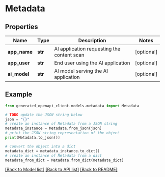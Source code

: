 # Metadata


## Properties

Name | Type | Description | Notes
------------ | ------------- | ------------- | -------------
**app_name** | **str** | AI application requesting the content scan | [optional]
**app_user** | **str** | End user using the AI application | [optional]
**ai_model** | **str** | AI model serving the AI application | [optional]

## Example

```python
from generated_openapi_client.models.metadata import Metadata

# TODO update the JSON string below
json = "{}"
# create an instance of Metadata from a JSON string
metadata_instance = Metadata.from_json(json)
# print the JSON string representation of the object
print(Metadata.to_json())

# convert the object into a dict
metadata_dict = metadata_instance.to_dict()
# create an instance of Metadata from a dict
metadata_from_dict = Metadata.from_dict(metadata_dict)
```
[[Back to Model list]](../README.md#documentation-for-models) [[Back to API list]](../README.md#documentation-for-api-endpoints) [[Back to README]](../README.md)
